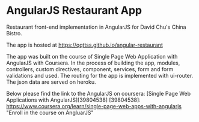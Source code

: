 # AngularJS Restaurant App

Restaurant front-end implementation in AngularJS for David Chu's China Bistro.

The app is hosted at https://qqttss.github.io/angular-restaurant

The app was built on the course of Single Page Web Application with AngularJS with Coursera. In the process of building the app, modules, controllers, custom directives, component, services, form and form validations and used. The routing for the app is implemented with ui-router. The json data are served on heroku.

Below please find the link to the AngularJS on coursera:
  [Single Page Web Applications with AngularJS][39804538]
  [39804538]: https://www.coursera.org/learn/single-page-web-apps-with-angularjs "Enroll in the course on AngluarJS"
